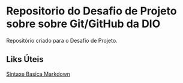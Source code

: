 # Repositorio do Desafio de Projeto sobre sobre Git/GitHub da DIO
Repositório criado para o Desafio de Projeto.

## Liks Úteis
[Sintaxe Basica Markdown](https://www.markdownguide.org/basic-syntax/)
